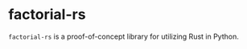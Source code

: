 factorial-rs
============

`factorial-rs` is a proof-of-concept library for utilizing Rust in Python.
